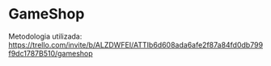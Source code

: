 # GameShop
Metodologia utilizada: https://trello.com/invite/b/ALZDWFEI/ATTIb6d608ada6afe2f87a84fd0db799f9dc1787B510/gameshop
